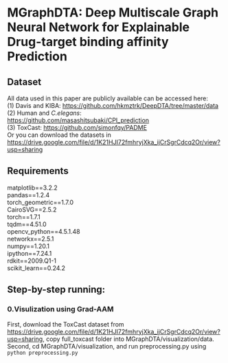 # MGraphDTA: Deep Multiscale Graph Neural Network for Explainable Drug-target binding affinity Prediction

## Dataset
All data used in this paper are publicly available can be accessed here:  
(1) Davis and KIBA: https://github.com/hkmztrk/DeepDTA/tree/master/data  
(2) Human and *C.elegans*: https://github.com/masashitsubaki/CPI_prediction  
(3) ToxCast: https://github.com/simonfqy/PADME  
Or you can download the datasets in https://drive.google.com/file/d/1K21HJI72fmhryjXka_ijCrSgrCdcq2Or/view?usp=sharing  

## Requirements  
matplotlib==3.2.2  
pandas==1.2.4  
torch_geometric==1.7.0  
CairoSVG==2.5.2  
torch==1.7.1  
tqdm==4.51.0  
opencv_python==4.5.1.48  
networkx==2.5.1  
numpy==1.20.1  
ipython==7.24.1  
rdkit==2009.Q1-1  
scikit_learn==0.24.2  

## Step-by-step running:  
### 0.Visulization using Grad-AAM
First, download the ToxCast dataset from https://drive.google.com/file/d/1K21HJI72fmhryjXka_ijCrSgrCdcq2Or/view?usp=sharing, copy full_toxcast folder into MGraphDTA/visualization/data.  
Second, cd MGraphDTA/visualization, and run preprocessing.py using 
`python preprocessing.py`
